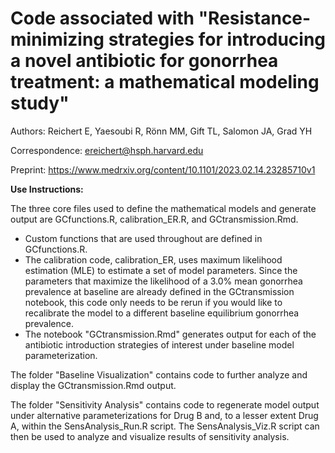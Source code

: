 # Code associated with "Resistance-minimizing strategies for introducing a novel antibiotic for gonorrhea treatment: a mathematical modeling study"

Authors: Reichert E, Yaesoubi R, Rönn MM, Gift TL, Salomon JA, Grad YH

Correspondence: ereichert@hsph.harvard.edu

Preprint: https://www.medrxiv.org/content/10.1101/2023.02.14.23285710v1

**Use Instructions:**

The three core files used to define the mathematical models and generate output are GCfunctions.R, calibration_ER.R, and GCtransmission.Rmd. 

- Custom functions that are used throughout are defined in GCfunctions.R. 
- The calibration code, calibration_ER, uses maximum likelihood estimation (MLE) to estimate a set of model parameters. Since the parameters that maximize the likelihood of a 3.0% mean gonorrhea prevalence at baseline are already defined in the GCtransmission notebook, this code only needs to be rerun if you would like to recalibrate the model to a different baseline equilibrium gonorrhea prevalence.
- The notebook "GCtransmission.Rmd" generates output for each of the antibiotic introduction strategies of interest under baseline model parameterization.

The folder "Baseline Visualization" contains code to further analyze and display the GCtransmission.Rmd output.

The folder "Sensitivity Analysis" contains code to regenerate model output under alternative parameterizations for Drug B and, to a lesser extent Drug A, within the SensAnalysis_Run.R script. The SensAnalysis_Viz.R script can then be used to analyze and visualize results of sensitivity analysis.
